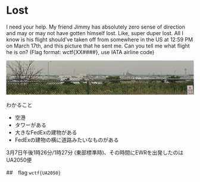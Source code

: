 # Lost

I need your help. My friend Jimmy has absolutely zero sense of direction and may or may not have gotten himself lost. Like, super duper lost. All I know is his flight should’ve taken off from somewhere in the US at 12:59 PM on March 17th, and this picture that he sent me. Can you tell me what flight he is on? (Flag format: wctf{XX####}, use IATA airline code)


![](image.png)


わかること

- 空港
- タワーがある
- 大きなFedExの建物がある
- FedExの建物の横に道路みたいなものがある


3月7日午後1時26分/1時27分 (東部標準時)、その時間にEWRを出発したのはUA2050便

##　flag
`wctf{UA2050}`